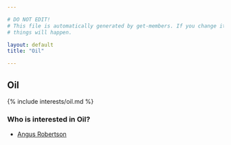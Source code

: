 ```yaml
---

# DO NOT EDIT!
# This file is automatically generated by get-members. If you change it, bad
# things will happen.

layout: default
title: "Oil"

---
```


## Oil

{% include interests/oil.md %}

### Who is interested in Oil?


* [Angus Robertson](/members/angus-robertson.html)
